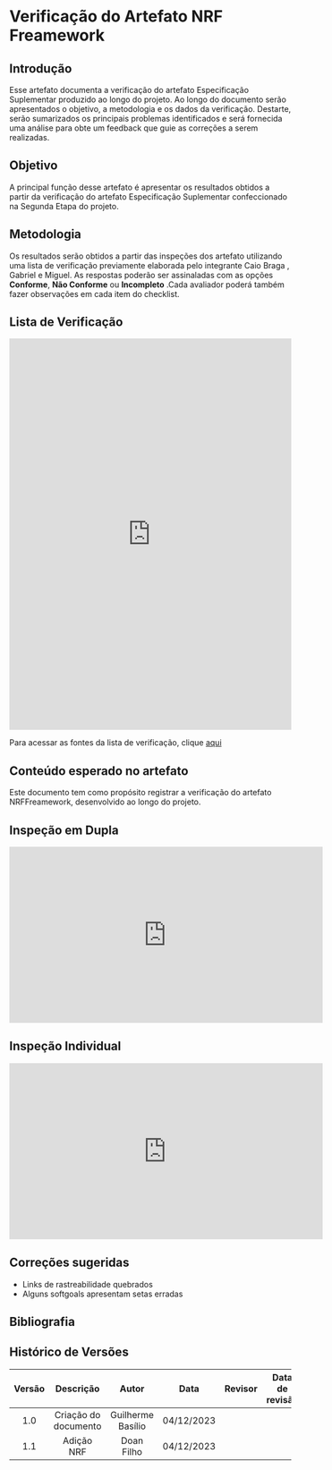 # **Verificação do Artefato NRF Freamework**

## **Introdução**

Esse artefato documenta a verificação do artefato Especificação Suplementar produzido ao longo do projeto. Ao longo do documento serão apresentados o objetivo, a metodologia e os dados da verificação. Destarte, serão sumarizados os principais problemas  identificados e será fornecida uma análise para obte um feedback que guie as correções a serem realizadas.

## **Objetivo**

A principal função desse artefato é apresentar os resultados obtidos a partir da verificação do artefato Especificação Suplementar confeccionado na Segunda Etapa do projeto.

## **Metodologia**


Os resultados serão obtidos a partir das inspeções dos artefato utilizando uma lista de verificação previamente elaborada pelo integrante Caio Braga , Gabriel e Miguel. As respostas poderão ser assinaladas com as opções **Conforme**, **Não Conforme** ou **Incompleto** .Cada avaliador poderá também fazer observações em cada item do checklist.

## **Lista de Verificação**

<iframe src="https://docs.google.com/spreadsheets/d/e/2PACX-1vSpfRvAx5nbPmOSPOUFOagMidlaxpW6qvDuGDQdobTJJtU3kTuyb81cOYLkZP2_51BYWErM9l8_f0ga/pubhtml?widget=true&amp;headers=false" width="100%" height="700" frameborder="0" scrolling="no"></iframe>

Para acessar as fontes da lista de verificação, clique [aqui](https://docs.google.com/document/d/e/2PACX-1vTWbArJAgoNR0GqeoEgBzVTQQS9Rfkcl71cwuSQAwPNxAtIOzBM1AohtNi4qWDMx3NmE_kZc40M3uOi/pub)

## **Conteúdo esperado no artefato**

Este documento tem como propósito registrar a verificação do artefato NRFFreamework, desenvolvido ao longo do projeto.

## **Inspeção em Dupla**

<iframe width="560" height="315" src="https://www.youtube.com/embed/xk_e4eJ4JXk?si=wS0UrsovcMB5wGKz" title="YouTube video player" frameborder="0" allow="accelerometer; autoplay; clipboard-write; encrypted-media; gyroscope; picture-in-picture; web-share" allowfullscreen></iframe>

## **Inspeção Individual** 
<iframe width="560" height="315" src="https://www.youtube.com/embed/aGSsdRXD-9A?si=cMrIDavPg4HKmV1I" title="YouTube video player" frameborder="0" allow="accelerometer; autoplay; clipboard-write; encrypted-media; gyroscope; picture-in-picture; web-share" allowfullscreen></iframe>

## **Correções sugeridas**

- Links de rastreabilidade quebrados
- Alguns softgoals apresentam setas erradas

## **Bibliografia**

>
>
>

## **Histórico de Versões**

| Versão |          Descrição              |     Autor      |      Data      |   Revisor     |    Data de revisão    |  
|:------:|:-------------------------------:|:--------------:|:--------------:|:-------------:|:---------------------:|
|  1.0   | Criação do documento  |   Guilherme Basílio  |   04/12/2023   |  |     |
|  1.1   | Adição NRF  |  Doan Filho   |   04/12/2023   |  |     |
